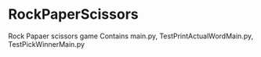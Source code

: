 # RockPaperScissors
Rock Papaer scissors game
Contains main.py, TestPrintActualWordMain.py, TestPickWinnerMain.py 
